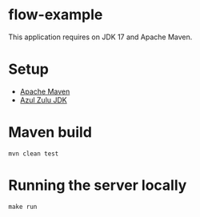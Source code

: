 # flow-example

This application requires on JDK 17 and Apache Maven.

# Setup

- [Apache Maven](https://maven.apache.org/index.html)
- [Azul Zulu JDK](https://www.azul.com/downloads/?version=java-17-lts&package=jdk)

# Maven build

```
mvn clean test
```

# Running the server locally

```
make run
```

